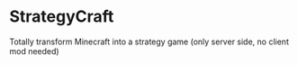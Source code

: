 StrategyCraft
=============

Totally transform Minecraft into a strategy game (only server side, no client mod needed)